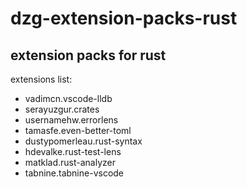 # dzg-extension-packs-rust

## extension packs for rust

extensions list:

- vadimcn.vscode-lldb
- serayuzgur.crates
- usernamehw.errorlens
- tamasfe.even-better-toml
- dustypomerleau.rust-syntax
- hdevalke.rust-test-lens
- matklad.rust-analyzer
- tabnine.tabnine-vscode
